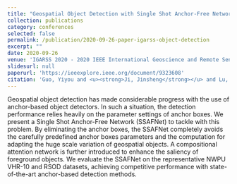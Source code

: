 ```yaml
---
title: "Geospatial Object Detection with Single Shot Anchor-Free Network"
collection: publications
category: conferences
selected: false
permalink: /publication/2020-09-26-paper-igarss-object-detection
excerpt: ""
date: 2020-09-26
venue: 'IGARSS 2020 - 2020 IEEE International Geoscience and Remote Sensing Symposium'
slidesurl: null
paperurl: 'https://ieeexplore.ieee.org/document/9323608'
citation: 'Guo, Yiyou and <u><strong>Ji, Jinsheng</strong></u> and Lu, Xiankai and Xie, Huan and Tong, Xiaohua, "Geospatial Object Detection with Single Shot Anchor-Free Network," IGARSS 2020 - 2020 IEEE International Geoscience and Remote Sensing Symposium, Waikoloa, HI, USA, 2020, pp. 280-283, doi: 10.1109/IGARSS39084.2020.9323608.'
---
```

Geospatial object detection has made considerable progress with the use of anchor-based object detectors. In such a situation, the detection performance relies heavily on the parameter settings of anchor boxes. We present a Single Shot Anchor-Free Network (SSAFNet) to tackle with this problem. By eliminating the anchor boxes, the SSAFNet completely avoids the carefully predefined anchor boxes parameters and the computation for adapting the huge scale variation of geospatial objects. A compositional attention network is further introduced to enhance the saliency of foreground objects. We evaluate the SSAFNet on the representative NWPU VHR-10 and RSOD datasets, achieving competitive performance with state-of-the-art anchor-based detection methods.
